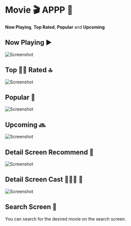 # Movie 🎬 APPP 🎥

**Now Playing**, **Top Rated**, **Popular** and **Upcoming**

## Now Playing ▶️

![Screenshot](https://play-lh.googleusercontent.com/2X-K8Bfyx-esxe-lbISWtNbG0zsiqur0XhDeW0ciszGn6FcbeLyZHJZHLIgeMoipOtg)

## Top ✍🏻 Rated 🔝

![Screenshot](https://github.com/halilozel1903/MovieParadise/blob/master/screenshots/toprated.png)

## Popular 🥳

![Screenshot](https://1.bp.blogspot.com/-OsRCkwIBnjc/XgsXH9GhISI/AAAAAAAA090/RuHH5GEEhosIfPk5vSN76q-bQto5Mgr2gCLcBGAsYHQ/s1600/80614004_1066943050343144_2811171896140234752_n.jpg)


## Upcoming 🔜

![Screenshot](https://cdn.hobbyconsolas.com/sites/navi.axelspringer.es/public/styles/hc_1440x810/public/media/image/2022/04/peliculas-gratis-rtve-play-2687101.jpg?itok=qCyeNGyS)



## Detail Screen Recommend 🎁

![Screenshot](https://github.com/halilozel1903/MovieParadise/blob/master/screenshots/detail_recommend.png)


## Detail Screen Cast 🙎🏼‍♀️ 👨

![Screenshot](https://cdn.hobbyconsolas.com/sites/navi.axelspringer.es/public/styles/1200/public/media/image/2017/12/actores-taquilleros-2017.jpg?itok=9-hEql5s)


## Search Screen 🔎

You can search for the desired movie on the search screen.


